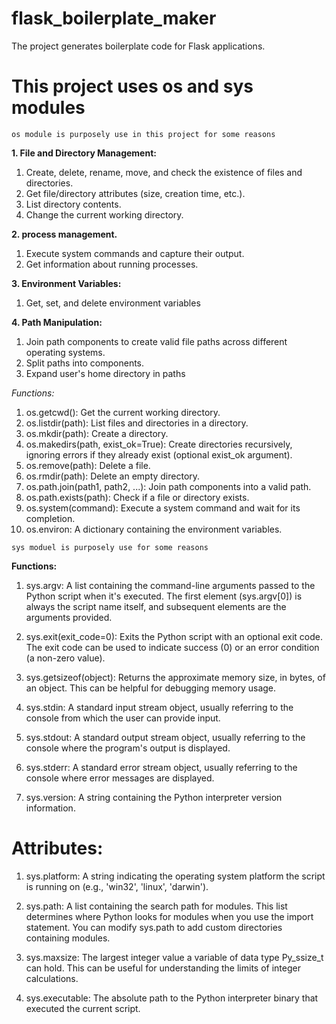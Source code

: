 # flask_boilerplate_maker

The project generates boilerplate code for Flask applications.


# This project uses os and sys modules

`os module is purposely use in this project for some reasons`


**1. File and Directory Management:**
1. Create, delete, rename, move, and check the existence of files and directories.
2. Get file/directory attributes (size, creation time, etc.).
3. List directory contents.
4. Change the current working directory.


**2. process management.**
1. Execute system commands and capture their output.
2. Get information about running processes.


**3. Environment Variables:**
1. Get, set, and delete environment variables


**4. Path Manipulation:**
1. Join path components to create valid file paths across different operating systems.
2. Split paths into components.
3. Expand user's home directory in paths


*Functions:*
1. os.getcwd(): Get the current working directory.
2. os.listdir(path): List files and directories in a directory.
3. os.mkdir(path): Create a directory.
4. os.makedirs(path, exist_ok=True): Create directories recursively, ignoring errors if they already exist (optional exist_ok argument).
5. os.remove(path): Delete a file.
6. os.rmdir(path): Delete an empty directory.
7. os.path.join(path1, path2, ...): Join path components into a valid path.
8. os.path.exists(path): Check if a file or directory exists.
9. os.system(command): Execute a system command and wait for its completion.
10. os.environ: A dictionary containing the environment variables.


`sys moduel is purposely use for some reasons`

**Functions:**

1. sys.argv: A list containing the command-line arguments passed to the Python script when it's executed. The first element (sys.argv[0]) is always the script name itself, and subsequent elements are the arguments provided.

2. sys.exit(exit_code=0): Exits the Python script with an optional exit code. The exit code can be used to indicate success (0) or an error condition (a non-zero value).

3. sys.getsizeof(object): Returns the approximate memory size, in bytes, of an object. This can be helpful for debugging memory usage.

4. sys.stdin: A standard input stream object, usually referring to the console from which the user can provide input.

5. sys.stdout: A standard output stream object, usually referring to the console where the program's output is displayed.

6. sys.stderr: A standard error stream object, usually referring to the console where error messages are displayed.

7. sys.version: A string containing the Python interpreter version information.

# Attributes:

1. sys.platform: A string indicating the operating system platform the script is running on (e.g., 'win32', 'linux', 'darwin').

2. sys.path: A list containing the search path for modules. This list determines where Python looks for modules when you use the import statement. You can modify sys.path to add custom directories containing modules.

3. sys.maxsize: The largest integer value a variable of data type Py_ssize_t can hold. This can be useful for understanding the limits of integer calculations.

4. sys.executable: The absolute path to the Python interpreter binary that executed the current script.





<!-- pip install flask_cli-0.1.0.tar.gz
pip install flask_cli-0.1.0-py3-none-any.whl
python setup.py sdist bdist_wheel
pip install .
flask-cli create-app my_demo_app

create_flask_app_structure()
**python -m flask_cli.main create-app my_demo_app** -->